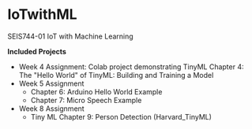 # IoTwithML
SEIS744-01 IoT with Machine Learning

<b> Included Projects </b>
* Week 4 Assignment: Colab project demonstrating TinyML Chapter 4: The "Hello World" of TinyML: Building and Training a Model
* Week 5 Assignment
  * Chapter 6: Arduino Hello World Example
  * Chapter 7: Micro Speech Example
* Week 8 Assignment
  * Tiny ML Chapter 9: Person Detection (Harvard_TinyML)
